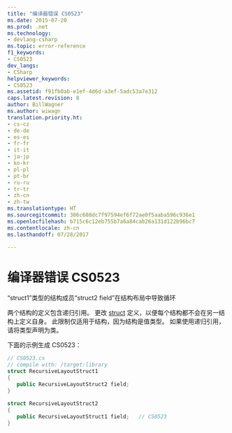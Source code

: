 ```yaml
---
title: "编译器错误 CS0523"
ms.date: 2015-07-20
ms.prod: .net
ms.technology:
- devlang-csharp
ms.topic: error-reference
f1_keywords:
- CS0523
dev_langs:
- CSharp
helpviewer_keywords:
- CS0523
ms.assetid: f91fb0ab-e1ef-4d6d-a3ef-5adc53a7e312
caps.latest.revision: 8
author: BillWagner
ms.author: wiwagn
translation.priority.ht:
- cs-cz
- de-de
- es-es
- fr-fr
- it-it
- ja-jp
- ko-kr
- pl-pl
- pt-br
- ru-ru
- tr-tr
- zh-cn
- zh-tw
ms.translationtype: HT
ms.sourcegitcommit: 306c608dc7f97594ef6f72ae0f5aaba596c936e1
ms.openlocfilehash: b715c6c12eb755b7a6a84cab26a131d122b96bc7
ms.contentlocale: zh-cn
ms.lasthandoff: 07/28/2017

---
```

# <a name="compiler-error-cs0523"></a>编译器错误 CS0523
“struct1”类型的结构成员“struct2 field”在结构布局中导致循环  
  
 两个结构的定义包含递归引用。 更改 [struct](../../../csharp/language-reference/keywords/struct.md) 定义，以便每个结构都不会在另一结构上定义自身。 此限制仅适用于结构，因为结构是值类型。 如果使用递归引用，请将类型声明为类。  
  
 下面的示例生成 CS0523：  
  
```csharp  
// CS0523.cs  
// compile with: /target:library  
struct RecursiveLayoutStruct1  
{  
   public RecursiveLayoutStruct2 field;  
}  
  
struct RecursiveLayoutStruct2  
{  
   public RecursiveLayoutStruct1 field;   // CS0523  
}  
```

